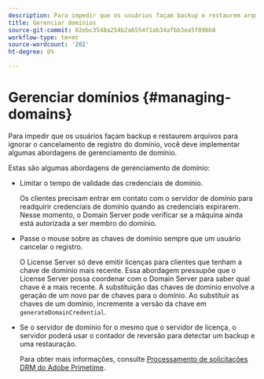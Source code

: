 ```yaml
---
description: Para impedir que os usuários façam backup e restaurem arquivos para ignorar o cancelamento de registro do domínio, você deve implementar algumas abordagens de gerenciamento de domínio.
title: Gerenciar domínios
source-git-commit: 02ebc3548a254b2a6554f1ab34afbb3ea5f09bb8
workflow-type: tm+mt
source-wordcount: '202'
ht-degree: 0%

---
```


# Gerenciar domínios {#managing-domains}

Para impedir que os usuários façam backup e restaurem arquivos para ignorar o cancelamento de registro do domínio, você deve implementar algumas abordagens de gerenciamento de domínio.

Estas são algumas abordagens de gerenciamento de domínio:

* Limitar o tempo de validade das credenciais de domínio.

  Os clientes precisam entrar em contato com o servidor de domínio para readquirir credenciais de domínio quando as credenciais expirarem. Nesse momento, o Domain Server pode verificar se a máquina ainda está autorizada a ser membro do domínio.
* Passe o mouse sobre as chaves de domínio sempre que um usuário cancelar o registro.

  O License Server só deve emitir licenças para clientes que tenham a chave de domínio mais recente. Essa abordagem pressupõe que o License Server possa coordenar com o Domain Server para saber qual chave é a mais recente. A substituição das chaves de domínio envolve a geração de um novo par de chaves para o domínio. Ao substituir as chaves de um domínio, incremente a versão da chave em `generateDomainCredential`.
* Se o servidor de domínio for o mesmo que o servidor de licença, o servidor poderá usar o contador de reversão para detectar um backup e uma restauração.

  Para obter mais informações, consulte [Processamento de solicitações DRM do Adobe Primetime](../../protecting-content/implementing-the-license-server/processing-drm-requests.md).
